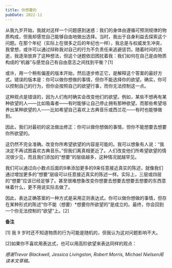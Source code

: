 ```yaml
---
title: 你想要的
pubDate: 2022-11
---
```


从我九岁开始，我就对这样一个问题感到迷惑：我们的身体由遵循可预测规律的物质构成，但我却感觉自己能够自由地做出选择。当时，我出于自身利益去探索这个问题。在那个年纪（实际上在很多之后的年纪也一样），我总是与权威发生冲突，我曾想，或许可以通过辩称我对自己的行为不负责任来逃避惩罚。随着时间的流逝，我逐渐放弃了这种想法，但这个谜题依旧困扰着我：我们如何在自己是由物质构成的“机器”与感觉自己有自由意志之间找到平衡？[1]

或许，用一个稍有偏差的版本开始，然后逐步修正它，是解释这个答案的最好方式。错误的版本是：你可以做你想做的事情，但你不能选择你的欲望。确实，你可以控制自己的行为，但你会按照自己的欲望行事，而你无法控制这一点。

这种观点是错误的，因为人们有时确实会改变他们的欲望。例如，某些不想再有某种欲望的人——比如吸毒者——有时能够让自己停止拥有那种欲望。而那些希望培养出某种欲望的人——比如希望自己喜欢上古典音乐或西兰花——有时也能够做到。

因此，我们对最初的说法做出修正：你可以做你想做的事情，但你不能想要去想要你所欲望的。

这仍然不完全准确。改变你所希望欲望的内容是可能的。我可以想象有人说：“我决定不再试图喜欢古典音乐。”但我们离真相更近了。人们改变他们所希望欲望的情况很少见，而且我们添加的“想要”的层级越多，这种情况就越罕见。

我们可以通过向小数点后面的9串添加更多的9来任意接近真实的陈述，就像我们通过增加更多的“想要”层级可以任意接近真实的陈述一样。实际上，三层或四层的“想要”应该已经足够了。甚至很难想象改变你想要去想要去想要去想要的东西意味着什么，更不用说实际去做了。

因此，表达正确答案的一种方式是采用正则表达式。你可以做你想做的事情，但存在某种形式的陈述“你不能（想要）*想要你所欲望的”是成立的。最终，你会回到一个你无法控制的“欲望”上。[2]

**备注**

[1] 我 9 岁时还不知道物质的行为可能是随机的，但我认为这对问题影响不大。

[2]如果你不喜欢用表达式，也可以用高阶欲望来表达同样的观点：

*感谢Trevor Blackwell, Jessica Livingston, Robert Morris, Michael Nielsen阅读本文草稿。*
